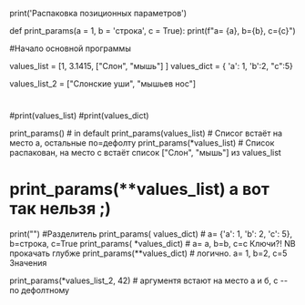 print('Распаковка позиционных параметров')

def print_params(a = 1, b = 'строка', c = True):
    print(f"a= {a}, b={b}, c={c}")



#Начало основной программы

values_list = [1, 3.1415, ["Слон", "мышь"]  ]
values_dict = { 'a': 1, 'b':2, "c":5}

values_list_2 = ["Слонские уши", "мышьев нос"]
#

#print(values_list) #print(values_dict)

print_params() # in default
print_params(values_list) # Списог встаёт на место а, остальные по=дефолту
print_params(*values_list) # Список распакован, на место с встаёт список ["Слон", "мышь"] из values_list
# print_params(**values_list)  а вот так нельзя ;)
print("") #Разделитель
print_params(  values_dict)  # a= {'a': 1, 'b': 2, 'c': 5}, b=строка, c=True
print_params( *values_dict)  # a= a, b=b, c=c Ключи?! NB прокачать глубже
print_params(**values_dict)  # логично. a= 1, b=2, c=5 Значения

print_params(*values_list_2, 42) # аргументя встают на место а и б, с -- по дефолтному






